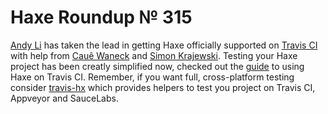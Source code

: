 [_template]: ../templates/roundup.html
[date]: / "2015-04-02 08:19:00"
[modified]: / "2015-04-02 16:25:00"
[published]: / "2015-04-02 16:30:00"
[“”]: a ""
# Haxe Roundup № 315

[Andy Li][tw1] has taken the lead in getting Haxe officially supported on 
[Travis CI][l1] with help from [Cauê Waneck][tw2] and [Simon Krajewski][gh1].
Testing your Haxe project has been creatly simplified now, checked out the
[guide][l2] to using Haxe on Travis CI. Remember, if you want full, cross-platform
testing consider [travis-hx][l3] which provides helpers to test you project on 
Travis CI, Appveyor and SauceLabs.

[gh1]: https://github.com/Simn "@Simn"

[tw2]: https://twitter.com/cwaneck "@cwaneck"
[tw1]: https://twitter.com/andy_li "@andy_li"

[l3]: https://github.com/waneck/travis-hx "Travis-Hx on GitHub"
[l2]: http://docs.travis-ci.com/user/languages/haxe/ "Building a Haxe Project on Travis CI"
[l1]: http://blog.travis-ci.com/2015-04-07-haxe-now-available-on-travis-ci/ "Haxe now available on Travis CI"